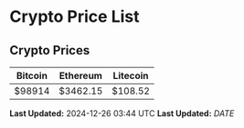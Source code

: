 # Crypto Price List

## Crypto Prices
| Bitcoin | Ethereum | Litecoin |
| ------- | -------- | -------- |
| $98914 | $3462.15 | $108.52 |
**Last Updated:** 2024-12-26 03:44 UTC
**Last Updated:** $DATE$
